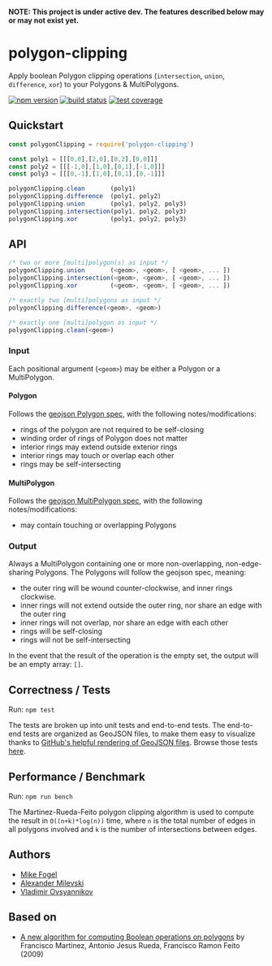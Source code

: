 **NOTE: This project is under active dev. The features described below may or may not exist yet.**

# polygon-clipping

Apply boolean Polygon clipping operations (`intersection`, `union`, `difference`, `xor`) to your Polygons & MultiPolygons.

[![npm version](https://img.shields.io/npm/v/polygon-clipping.svg)](https://www.npmjs.com/package/polygon-clipping)
[![build status](https://img.shields.io/travis/mfogel/polygon-clipping.svg)](https://travis-ci.org/mfogel/polygon-clipping)
[![test coverage](https://img.shields.io/coveralls/mfogel/polygon-clipping/master.svg)](https://coveralls.io/r/mfogel/polygon-clipping)


## Quickstart

```javascript
const polygonClipping = require('polygon-clipping')

const poly1 = [[[0,0],[2,0],[0,2],[0,0]]]
const poly2 = [[[-1,0],[1,0],[0,1],[-1,0]]]
const poly3 = [[[0,-1],[1,0],[0,1],[0,-1]]]

polygonClipping.clean       (poly1)
polygonClipping.difference  (poly1, poly2)
polygonClipping.union       (poly1, poly2, poly3)
polygonClipping.intersection(poly1, poly2, poly3)
polygonClipping.xor         (poly1, poly2, poly3)
```

## API

```javascript
/* two or more [multi]polygon(s) as input */
polygonClipping.union       (<geom>, <geom>, [ <geom>, ... ])
polygonClipping.intersection(<geom>, <geom>, [ <geom>, ... ])
polygonClipping.xor         (<geom>, <geom>, [ <geom>, ... ])

/* exactly two [multi]polygons as input */
polygonClipping.difference(<geom>, <geom>)

/* exactly one [multi]polygon as input */
polygonClipping.clean(<geom>)
```

### Input

Each positional argument (`<geom>`) may be either a Polygon or a MultiPolygon.

#### Polygon

Follows the [geojson Polygon spec](https://tools.ietf.org/html/rfc7946#section-3.1.6), with the following notes/modifications:
* rings of the polygon are not required to be self-closing
* winding order of rings of Polygon does not matter
* interior rings may extend outside exterior rings
* interior rings may touch or overlap each other
* rings may be self-intersecting

#### MultiPolygon

Follows the [geojson MultiPolygon spec](https://tools.ietf.org/html/rfc7946#section-3.1.7), with the following notes/modifications:
* may contain touching or overlapping Polygons

### Output

Always a MultiPolygon containing one or more non-overlapping, non-edge-sharing Polygons. The Polygons will follow the geojson spec, meaning:
* the outer ring will be wound counter-clockwise, and inner rings clockwise.
* inner rings will not extend outside the outer ring, nor share an edge with the outer ring
* inner rings will not overlap, nor share an edge with each other
* rings will be self-closing
* rings will not be self-intersecting

In the event that the result of the operation is the empty set, the output will be an empty array: `[]`.

## Correctness / Tests

Run: `npm test`

The tests are broken up into unit tests and end-to-end tests. The end-to-end tests are organized as GeoJSON files, to make them easy to visualize thanks to [GitHub's helpful rendering of GeoJSON files](https://help.github.com/articles/mapping-geojson-files-on-github/). Browse those tests [here](test/end-to-end).

## Performance / Benchmark

Run: `npm run bench`

The Martinez-Rueda-Feito polygon clipping algorithm is used to compute the result in `O((n+k)*log(n))` time, where `n` is the total number of edges in all polygons involved and `k` is the number of intersections between edges.

## Authors

* [Mike Fogel](https://github.com/mfogel)
* [Alexander Milevski](https://github.com/w8r/)
* [Vladimir Ovsyannikov](https://github.com/sh1ng/)

## Based on

* [A new algorithm for computing Boolean operations on polygons](paper.pdf) by Francisco Martinez, Antonio Jesus Rueda, Francisco Ramon Feito (2009)
